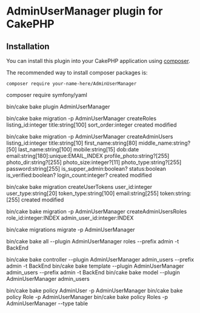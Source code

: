 # AdminUserManager plugin for CakePHP

## Installation

You can install this plugin into your CakePHP application using [composer](https://getcomposer.org).

The recommended way to install composer packages is:

```
composer require your-name-here/AdminUserManager
```
composer require symfony/yaml

bin/cake bake plugin AdminUserManager

bin/cake bake migration -p AdminUserManager createRoles listing_id:integer title:string[100] sort_order:integer created modified

bin/cake bake migration -p AdminUserManager createAdminUsers listing_id:integer title:string[10] first_name:string[80] middle_name:string?[50] last_name:string[100] mobile:string[15] dob:date email:string[180]:unique:EMAIL_INDEX profile_photo:string?[255] photo_dir:string?[255] photo_size:integer?[11] photo_type:string?[255] password:string[255] is_supper_admin:boolean? status:boolean is_verified:boolean? login_count:integer? created modified


bin/cake bake migration createUserTokens user_id:integer user_type:string[20] token_type:string[100] email:string[255] token:string:[255] created modified

bin/cake bake migration -p AdminUserManager createAdminUsersRoles role_id:integer:INDEX admin_user_id:integer:INDEX


bin/cake migrations migrate -p AdminUserManager

bin/cake bake all --plugin AdminUserManager roles --prefix admin -t BackEnd

bin/cake bake controller --plugin AdminUserManager admin_users --prefix admin -t BackEnd
bin/cake bake template --plugin AdminUserManager admin_users --prefix admin -t BackEnd
bin/cake bake model --plugin AdminUserManager admin_users


bin/cake bake policy AdminUser -p AdminUserManager
bin/cake bake policy Role -p AdminUserManager
bin/cake bake policy Roles -p AdminUserManager --type table





